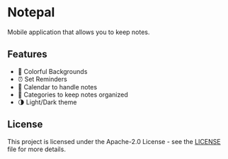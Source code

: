 # Notepal
Mobile application that allows you to keep notes.

## Features
- :art: Colorful Backgrounds
- :alarm_clock: Set Reminders
- :calendar: Calendar to handle notes
- :file_folder: Categories to keep notes organized
- :last_quarter_moon: Light/Dark theme

## License

This project is licensed under the Apache-2.0 License - see the [LICENSE](LICENSE) file for more details.
